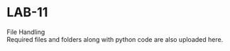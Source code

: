 # LAB-11
File Handling 
<br/>
Required files and folders along with python code are also uploaded here.
